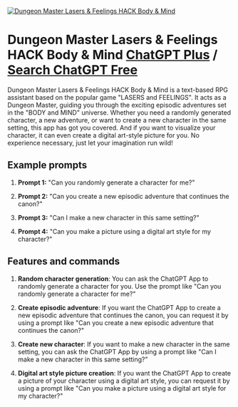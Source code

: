 
[![Dungeon Master Lasers & Feelings HACK Body & Mind](https://files.oaiusercontent.com/file-bOGP4cowAHYWL0zt8HTXmDem?se=2123-10-16T23%3A28%3A31Z&sp=r&sv=2021-08-06&sr=b&rscc=max-age%3D31536000%2C%20immutable&rscd=attachment%3B%20filename%3DDALL%25C2%25B7E%25202023-11-09%252017.10.21%2520-%2520A%2520split-themed%2520logo%2520with%2520the%2520left%2520half%2520showcasing%2520a%2520fantasy%2520human%2520in%2520medieval%2520armor%252C%2520and%2520the%2520right%2520half%2520a%2520futuristic%2520robot.%2520The%2520human%2520side%2520features%2520an.png&sig=44TBznmCIPOzzG%2BQnNNrspuTOWnjdrSB2FrEvcRiBdE%3D)](https://chat.openai.com/g/g-uLQtDGPAu-dungeon-master-lasers-feelings-hack-body-mind)

# Dungeon Master Lasers & Feelings HACK Body & Mind [ChatGPT Plus](https://chat.openai.com/g/g-uLQtDGPAu-dungeon-master-lasers-feelings-hack-body-mind) / [Search ChatGPT Free](https://gptcall.net/index.html#/?search=Dungeon%20Master%20Lasers%20%26%20Feelings%20HACK%20Body%20%26%20Mind)

Dungeon Master Lasers & Feelings HACK Body & Mind is a text-based RPG assistant based on the popular game "LASERS and FEELINGS". It acts as a Dungeon Master, guiding you through the exciting episodic adventures set in the "BODY and MIND" universe. Whether you need a randomly generated character, a new adventure, or want to create a new character in the same setting, this app has got you covered. And if you want to visualize your character, it can even create a digital art-style picture for you. No experience necessary, just let your imagination run wild!

## Example prompts

1. **Prompt 1:** "Can you randomly generate a character for me?"

2. **Prompt 2:** "Can you create a new episodic adventure that continues the canon?"

3. **Prompt 3:** "Can I make a new character in this same setting?"

4. **Prompt 4:** "Can you make a picture using a digital art style for my character?"

## Features and commands

1. **Random character generation**: You can ask the ChatGPT App to randomly generate a character for you. Use the prompt like "Can you randomly generate a character for me?"

2. **Create episodic adventure**: If you want the ChatGPT App to create a new episodic adventure that continues the canon, you can request it by using a prompt like "Can you create a new episodic adventure that continues the canon?"

3. **Create new character**: If you want to make a new character in the same setting, you can ask the ChatGPT App by using a prompt like "Can I make a new character in this same setting?"

4. **Digital art style picture creation**: If you want the ChatGPT App to create a picture of your character using a digital art style, you can request it by using a prompt like "Can you make a picture using a digital art style for my character?"


